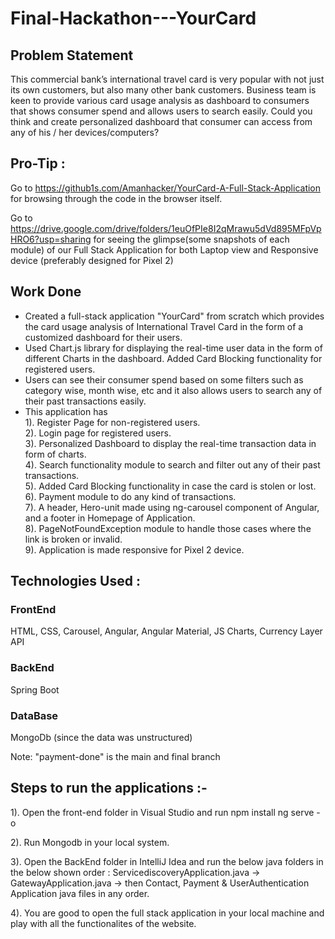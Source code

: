 # Final-Hackathon---YourCard

## Problem Statement

This commercial bank’s international travel card is very popular with not just its own customers, but also many other bank customers. Business team is keen to provide various card usage analysis as dashboard to consumers that shows consumer spend and allows users to search easily. Could you think and create personalized dashboard that consumer can access from any of his / her devices/computers?

## Pro-Tip :
Go to https://github1s.com/Amanhacker/YourCard-A-Full-Stack-Application for browsing through the code in the browser itself.

Go to https://drive.google.com/drive/folders/1euOfPIe8I2qMrawu5dVd895MFpVpHRO6?usp=sharing for seeing the glimpse(some snapshots of each module) of our Full Stack Application for both Laptop view and Responsive device (preferably designed for Pixel 2)

## Work Done
- Created a full-stack application "YourCard" from scratch which provides the card usage analysis of International Travel Card in the form of a customized dashboard for their users.
- Used Chart.js library for displaying the real-time user data in the form of different Charts in the dashboard. Added Card Blocking functionality for registered users.
- Users can see their consumer spend based on some filters such as category wise, month wise, etc and it also allows users to search any of their past transactions easily.
- This application has    
                1). Register Page for non-registered users. <br>
                2). Login page for registered users. <br>
                3). Personalized Dashboard to display the real-time transaction data in form of charts. <br>
                4). Search functionality module to search and filter out any of their past transactions. <br>
                5). Added Card Blocking functionality in case the card is stolen or lost. <br>
                6). Payment module to do any kind of transactions. <br>
                7). A header, Hero-unit made using ng-carousel component of Angular, and a footer in Homepage of Application. <br>
                8). PageNotFoundException module to handle those cases where the link is broken or invalid. <br>
                9). Application is made responsive for Pixel 2 device.

## Technologies Used :

### FrontEnd
HTML, CSS, Carousel, Angular, Angular Material, JS Charts, Currency Layer API

### BackEnd
Spring Boot

### DataBase
MongoDb (since the data was unstructured)


Note:  "payment-done" is the main and final branch

## Steps to run the applications :-

1). Open the front-end folder in Visual Studio and run 
                               npm install
                               ng serve -o

2). Run Mongodb in your local system.                         
 
3). Open the BackEnd folder in IntelliJ Idea and run the below java folders in the below shown order :
            ServicediscoveryApplication.java -> GatewayApplication.java -> then Contact, Payment & UserAuthentication Application java files in any order.
            
4). You are good to open the full stack application in your local machine and play with all the functionalites of the website.
